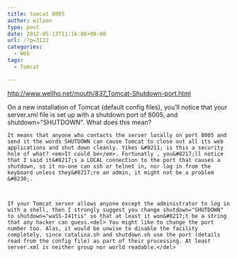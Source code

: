 ```yaml
---
title: tomcat 8005
author: wiloon
type: post
date: 2012-05-13T11:16:08+00:00
url: /?p=3122
categories:
  - Web
tags:
  - Tomcat

---
```

<http://www.wellho.net/mouth/837_Tomcat-Shutdown-port.html>


  On a new installation of Tomcat (default config files), you&#8217;ll notice that your server.xml file is set up with a shutdown port of 8005, and shutdown="SHUTDOWN". What does this mean? 
  
  
    It means that anyone who contacts the server locally on port 8005 and send it the words SHUTDOWN can cause Tomcat to close out all its web applications and shut down cleanly. Yikes &#8211; is this a security hole of what? <em>It could be</em>. Fortunatly , you&#8217;ll notice that I said it&#8217;s a LOCAL connection to the port that causes a shutdown, so it no-one can ssh or telnet in, nor log in from the keyboard unless they&#8217;re an admin, it might not be a problem &#8230;.
  
  
  
    If your Tomcat server allows anyone except the administrator to log in with a shell, then I strongly suggest you change shutdown="SHUTDOWN" to shutdown="waSS-I41tis" so that at least it won&#8217;t be a string that any hacker can guess.<del> You might like to change the port number too. Alas, it would be unwise to disable the facility completely, since catalina.sh and shutdown.sh use the port (details read from the config file) as part of their processing. At least server.xml is neither group nor world readable.</del> 
    
    
    
    
    
    